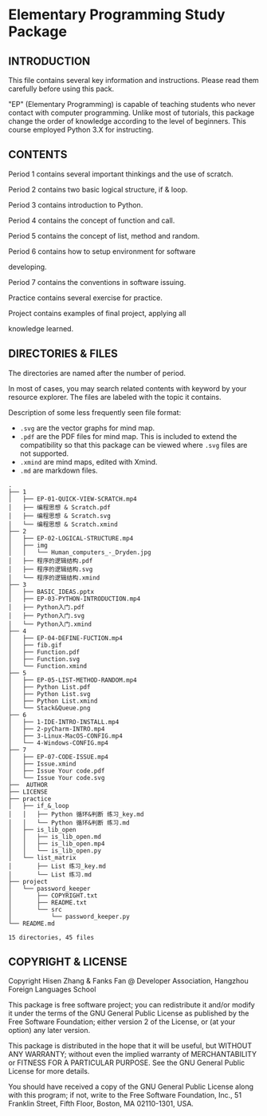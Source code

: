 # Elementary Programming Study Package

## INTRODUCTION

This file contains several key information and instructions. Please read them carefully before using this pack.

"EP" (Elementary Programming) is capable of teaching students who never contact with computer programming. Unlike most of tutorials, this package change the order of knowledge according to the level of beginners. This course employed Python 3.X for instructing.  

## CONTENTS

Period 1 contains several important thinkings and the use of scratch.

Period 2 contains two basic logical structure, if & loop.

Period 3 contains introduction to Python.

Period 4 contains the concept of function and call.

Period 5 contains the concept of list, method and random.

Period 6 contains how to setup environment for software 

developing.

Period 7 contains the conventions in software issuing. 

Practice contains several exercise for practice.

Project contains examples of final project, applying all 

knowledge learned.

## DIRECTORIES & FILES

The directories are named after the number of period. 

In most of cases, you may search related contents with keyword by your resource explorer. The files are labeled with the topic it contains.

Description of some less frequently seen file format:

- `.svg` are the vector graphs for mind map. 
- `.pdf` are the PDF files for mind map. This is included to extend the compatibility so that this package can be viewed where `.svg` files are not supported.
- `.xmind` are mind maps, edited with Xmind.
- `.md` are markdown files. 



```
.
├── 1
│   ├── EP-01-QUICK-VIEW-SCRATCH.mp4
│   ├── 编程思想 & Scratch.pdf
│   ├── 编程思想 & Scratch.svg
│   └── 编程思想 & Scratch.xmind
├── 2
│   ├── EP-02-LOGICAL-STRUCTURE.mp4
│   ├── img
│   │   └── Human_computers_-_Dryden.jpg
│   ├── 程序的逻辑结构.pdf
│   ├── 程序的逻辑结构.svg
│   └── 程序的逻辑结构.xmind
├── 3
│   ├── BASIC_IDEAS.pptx
│   ├── EP-03-PYTHON-INTRODUCTION.mp4
│   ├── Python入门.pdf
│   ├── Python入门.svg
│   └── Python入门.xmind
├── 4
│   ├── EP-04-DEFINE-FUCTION.mp4
│   ├── fib.gif
│   ├── Function.pdf
│   ├── Function.svg
│   └── Function.xmind
├── 5
│   ├── EP-05-LIST-METHOD-RANDOM.mp4
│   ├── Python List.pdf
│   ├── Python List.svg
│   ├── Python List.xmind
│   └── Stack&Queue.png
├── 6
│   ├── 1-IDE-INTRO-INSTALL.mp4
│   ├── 2-pyCharm-INTRO.mp4
│   ├── 3-Linux-MacOS-CONFIG.mp4
│   └── 4-Windows-CONFIG.mp4
├── 7
│   ├── EP-07-CODE-ISSUE.mp4
│   ├── Issue.xmind
│   ├── Issue Your code.pdf
│   └── Issue Your code.svg
├──  AUTHOR
├── LICENSE
├── practice
│   ├── if_&_loop
│   │   ├── Python 循环&判断 练习_key.md
│   │   └── Python 循环&判断 练习.md
│   ├── is_lib_open
│   │   ├── is_lib_open.md
│   │   ├── is_lib_open.mp4
│   │   └── is_lib_open.py
│   └── list_matrix
│       ├── List 练习_key.md
│       └── List 练习.md
├── project
│   └── password_keeper
│       ├── COPYRIGHT.txt
│       ├── README.txt
│       └── src
│           └── password_keeper.py
└── README.md

15 directories, 45 files
```
## COPYRIGHT & LICENSE

Copyright Hisen Zhang & Fanks Fan @ Developer Association, Hangzhou Foreign Languages School

This package is free software project; you can redistribute it and/or modify it under the terms of the GNU General Public License as published by
the Free Software Foundation; either version 2 of the License, or (at your option) any later version.

This package is distributed in the hope that it will be useful,
but WITHOUT ANY WARRANTY; without even the implied warranty of
MERCHANTABILITY or FITNESS FOR A PARTICULAR PURPOSE.  See the
GNU General Public License for more details.

You should have received a copy of the GNU General Public License
along with this program; if not, write to the Free Software
Foundation, Inc., 51 Franklin Street, Fifth Floor, Boston,
MA 02110-1301, USA.